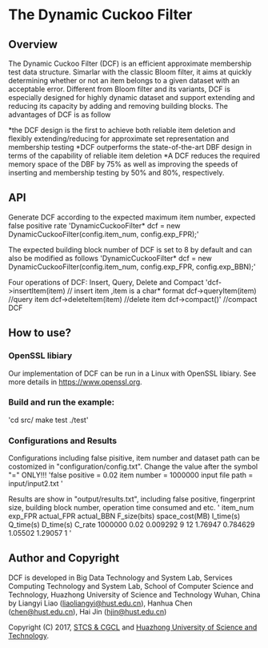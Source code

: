# The Dynamic Cuckoo Filter

## Overview
The Dynamic Cuckoo Filter (DCF) is an efficient approximate membership test data structure. Simarlar with the classic Bloom filter, it aims at quickly determining whether or not an item belongs to a given dataset with an acceptable error. Different from Bloom filter and its variants, DCF is especially designed for highly dynamic dataset and support extending and reducing its capacity by adding and removing building blocks. The advantages of DCF is as follow

*the DCF design is the first to achieve both reliable item deletion and flexibly extending/reducing for approximate set representation and membership testing
*DCF outperforms the state-of-the-art DBF design in terms of the capability of reliable item deletion
*A DCF reduces the required memory space of the DBF by 75% as well as improving the speeds of inserting and membership testing by 50% and 80%, respectively.


## API
Generate DCF according to the expected maximum item number, expected false positive rate
'DynamicCuckooFilter* dcf = new DynamicCuckooFilter(config.item_num, config.exp_FPR);'

The expected building block number of DCF is set to 8 by default and can also be modified as follows
'DynamicCuckooFilter* dcf = new DynamicCuckooFilter(config.item_num, config.exp_FPR, config.exp_BBN);'


Four operations of DCF: Insert, Query, Delete and Compact
'dcf->insertItem(item) // insert item ,item is a char* format
 dcf->queryItem(item)  //query item
 dcf->deleteItem(item) //delete item
 dcf->compact()' //compact DCF

## How to use?
### OpenSSL libiary
Our implementation of DCF can be run in a Linux with OpenSSL libiary. See more details in https://www.openssl.org.
### Build and run the example:
'cd src/
make test
./test'


### Configurations and Results
Configurations including false pisitive, item number and dataset path can be costomized in "configuration/config.txt". Change the value after the symbol "=" ONLY!!!
'false positive = 0.02
item number = 1000000
input file path = input/input2.txt
'

Results are show in "output/results.txt", including false positive, fingerprint size, building block number, operation time consumed and etc.
'       item_num        exp_FPR     actual_FPR     actual_BBN   F_size(bits) space_cost(MB)      I_time(s)      Q_time(s)      D_time(s)    C_rate
        1000000           0.02       0.009292              9             12        1.76947       0.784629        1.05502        1.29057         1
'


## Author and Copyright

DCF is developed in Big Data Technology and System Lab, Services Computing Technology and System Lab, School of Computer Science and Technology, Huazhong University of Science and Technology Wuhan, China by Liangyi Liao (liaoliangyi@hust.edu.cn), Hanhua Chen (chen@hust.edu.cn), Hai Jin (hjin@hust.edu.cn)

Copyright (C) 2017, [STCS & CGCL](http://grid.hust.edu.cn/) and [Huazhong University of Science and Technology](http://www.hust.edu.cn).


